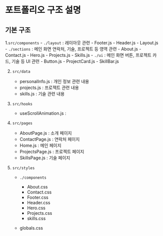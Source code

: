 # 포트폴리오 구조 설명

## 기본 구조

1.`src/components`
    - `./layout` : 레이아웃 관련
        - Footer.js 
        - Header.js 
        - Layout.js 
    - `./sections` : 메인 화면 연락처, 기술, 프로젝트 등 영역 관련
        - About.js
        - Contact.js
        - Hero.js
        - Projects.js 
        - Skills.js 
    - `./ui` : 메인 화면 버튼, 프로젝트 카드, 기술 등 UI 관련
        - Button.js 
        - ProjectCard.js 
        - SkillBar.js  

2. `src/data`
    - personalInfo.js : 개인 정보 관련 내용
    - projects.js : 프로젝트 관련 내용 
    - skills.js : 기술 관련 내용

3. `src/hooks`
    - useScrollAnimation.js : 

4. `src/pages`
    - AboutPage.js : 소개 페이지
    - ContactPage.js : 연락처 페이지
    - Home.js : 메인 페이지
    - ProjectsPage.js : 프로젝트 페이지
    - SkillsPage.js : 기술 페이지

5. `src/styles`
    - `./components`
        - About.css
        - Contact.css
        - Footer.css
        - Header.css
        - Hero.css
        - Projects.css
        - skills.css
    
    - globals.css

